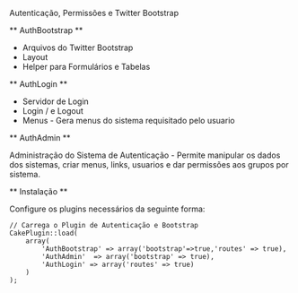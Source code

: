 Autenticação, Permissões e Twitter Bootstrap

** AuthBootstrap **

- Arquivos do Twitter Bootstrap
- Layout
- Helper para Formulários e Tabelas

** AuthLogin **

- Servidor de Login
- Login / e Logout
- Menus - Gera menus do sistema requisitado pelo usuario

** AuthAdmin **

Administração do Sistema de Autenticação - Permite manipular os dados dos sistemas, criar menus, links, usuarios e dar
permissões aos grupos por sistema.

** Instalação **

Configure os plugins necessários da seguinte forma:

```
// Carrega o Plugin de Autenticação e Bootstrap
CakePlugin::load(
	array(
		'AuthBootstrap' => array('bootstrap'=>true,'routes' => true),
		'AuthAdmin'  => array('bootstrap' => true),
		'AuthLogin' => array('routes' => true)
	)
);
```
